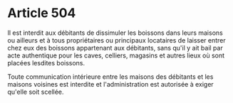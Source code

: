# Article 504

Il est interdit aux débitants de dissimuler les boissons dans leurs maisons ou ailleurs et à tous propriétaires ou principaux
locataires de laisser entrer chez eux des boissons appartenant aux débitants, sans qu'il y ait bail par acte authentique pour
les caves, celliers, magasins et autres lieux où sont placées lesdites boissons.

Toute communication intérieure entre les maisons des débitants et les maisons voisines est interdite et l'administration est
autorisée à exiger qu'elle soit scellée.

